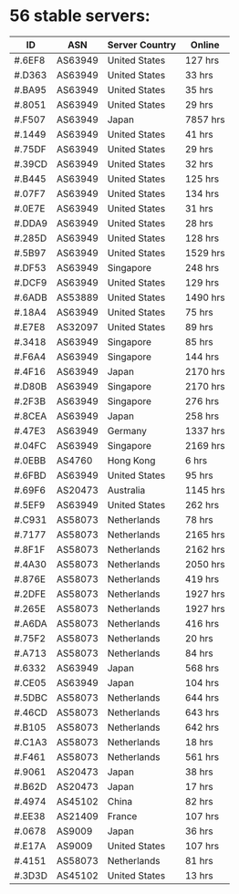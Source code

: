 # 56 stable servers:

| ID | ASN | Server Country | Online |
| ------ | ------ | ------ | ------ |
| #.6EF8 | AS63949 | United States | 127 hrs |
| #.D363 | AS63949 | United States | 33 hrs |
| #.BA95 | AS63949 | United States | 35 hrs |
| #.8051 | AS63949 | United States | 29 hrs |
| #.F507 | AS63949 | Japan | 7857 hrs |
| #.1449 | AS63949 | United States | 41 hrs |
| #.75DF | AS63949 | United States | 29 hrs |
| #.39CD | AS63949 | United States | 32 hrs |
| #.B445 | AS63949 | United States | 125 hrs |
| #.07F7 | AS63949 | United States | 134 hrs |
| #.0E7E | AS63949 | United States | 31 hrs |
| #.DDA9 | AS63949 | United States | 28 hrs |
| #.285D | AS63949 | United States | 128 hrs |
| #.5B97 | AS63949 | United States | 1529 hrs |
| #.DF53 | AS63949 | Singapore | 248 hrs |
| #.DCF9 | AS63949 | United States | 129 hrs |
| #.6ADB | AS53889 | United States | 1490 hrs |
| #.18A4 | AS63949 | United States | 75 hrs |
| #.E7E8 | AS32097 | United States | 89 hrs |
| #.3418 | AS63949 | Singapore | 85 hrs |
| #.F6A4 | AS63949 | Singapore | 144 hrs |
| #.4F16 | AS63949 | Japan | 2170 hrs |
| #.D80B | AS63949 | Singapore | 2170 hrs |
| #.2F3B | AS63949 | Singapore | 276 hrs |
| #.8CEA | AS63949 | Japan | 258 hrs |
| #.47E3 | AS63949 | Germany | 1337 hrs |
| #.04FC | AS63949 | Singapore | 2169 hrs |
| #.0EBB | AS4760 | Hong Kong | 6 hrs |
| #.6FBD | AS63949 | United States | 95 hrs |
| #.69F6 | AS20473 | Australia | 1145 hrs |
| #.5EF9 | AS63949 | United States | 262 hrs |
| #.C931 | AS58073 | Netherlands | 78 hrs |
| #.7177 | AS58073 | Netherlands | 2165 hrs |
| #.8F1F | AS58073 | Netherlands | 2162 hrs |
| #.4A30 | AS58073 | Netherlands | 2050 hrs |
| #.876E | AS58073 | Netherlands | 419 hrs |
| #.2DFE | AS58073 | Netherlands | 1927 hrs |
| #.265E | AS58073 | Netherlands | 1927 hrs |
| #.A6DA | AS58073 | Netherlands | 416 hrs |
| #.75F2 | AS58073 | Netherlands | 20 hrs |
| #.A713 | AS58073 | Netherlands | 84 hrs |
| #.6332 | AS63949 | Japan | 568 hrs |
| #.CE05 | AS63949 | Japan | 104 hrs |
| #.5DBC | AS58073 | Netherlands | 644 hrs |
| #.46CD | AS58073 | Netherlands | 643 hrs |
| #.B105 | AS58073 | Netherlands | 642 hrs |
| #.C1A3 | AS58073 | Netherlands | 18 hrs |
| #.F461 | AS58073 | Netherlands | 561 hrs |
| #.9061 | AS20473 | Japan | 38 hrs |
| #.B62D | AS20473 | Japan | 17 hrs |
| #.4974 | AS45102 | China | 82 hrs |
| #.EE38 | AS21409 | France | 107 hrs |
| #.0678 | AS9009 | Japan | 36 hrs |
| #.E17A | AS9009 | United States | 107 hrs |
| #.4151 | AS58073 | Netherlands | 81 hrs |
| #.3D3D | AS45102 | United States | 13 hrs |

